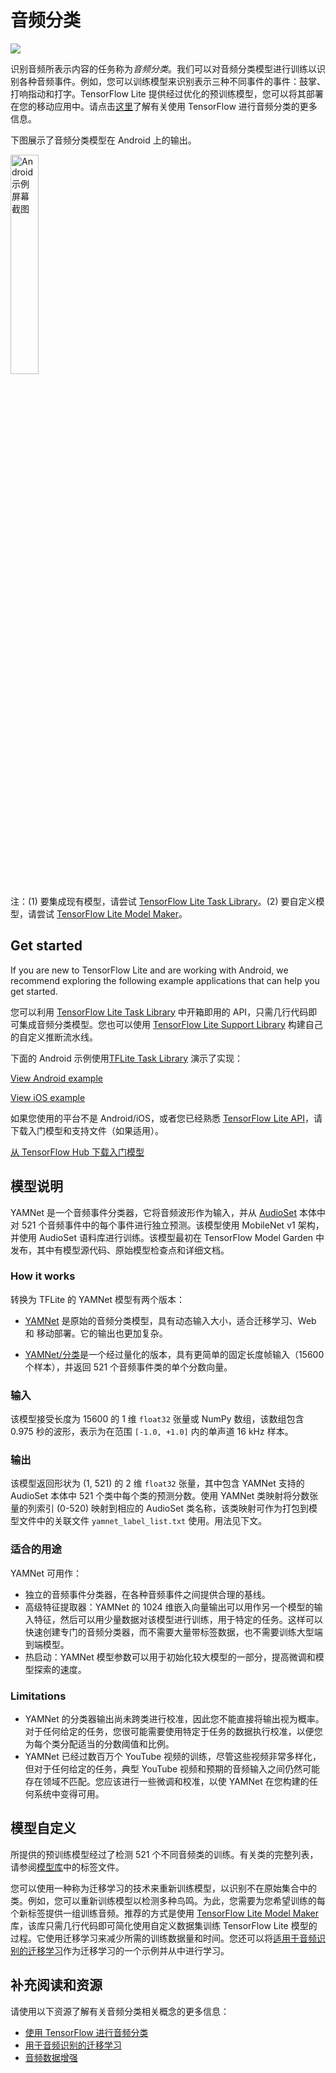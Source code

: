 # 音频分类

<img src="https://github.com/tensorflow/docs-l10n/blob/master/site/zh-cn/lite/examples/images/audio.png?raw=true" class="">

识别音频所表示内容的任务称为*音频分类*。我们可以对音频分类模型进行训练以识别各种音频事件。例如，您可以训练模型来识别表示三种不同事件的事件：鼓掌、打响指动和打字。TensorFlow Lite 提供经过优化的预训练模型，您可以将其部署在您的移动应用中。请点击[这里](https://www.tensorflow.org/tutorials/audio/simple_audio)了解有关使用 TensorFlow 进行音频分类的更多信息。

下图展示了音频分类模型在 Android 上的输出。

<img src="images/android_audio_classification.png" width="30%" alt="Android 示例屏幕截图">

注：(1) 要集成现有模型，请尝试 [TensorFlow Lite Task Library](https://www.tensorflow.org/lite/inference_with_metadata/task_library/audio_classifier)。(2) 要自定义模型，请尝试 [TensorFlow Lite Model Maker](https://www.tensorflow.org/lite/models/modify/model_maker/audio_classification)。

## Get started

If you are new to TensorFlow Lite and are working with Android, we recommend exploring the following example applications that can help you get started.

您可以利用 [TensorFlow Lite Task Library](../../inference_with_metadata/task_library/audio_classifier) 中开箱即用的 API，只需几行代码即可集成音频分类模型。您也可以使用 [TensorFlow Lite Support Library](../../inference_with_metadata/task_library/audio_classifier) 构建自己的自定义推断流水线。

下面的 Android 示例使用[TFLite Task Library](https://github.com/tensorflow/examples/tree/master/lite/examples/sound_classification/android) 演示了实现：

<a class="button button-primary" href="https://github.com/tensorflow/examples/tree/master/lite/examples/sound_classification/android">View Android example</a>

<a class="button button-primary" href="https://github.com/tensorflow/examples/tree/master/lite/examples/sound_classification/ios">View iOS example</a>

如果您使用的平台不是 Android/iOS，或者您已经熟悉 [TensorFlow Lite API](https://www.tensorflow.org/api_docs/python/tf/lite)，请下载入门模型和支持文件（如果适用）。

<a class="button button-primary" href="https://tfhub.dev/google/lite-model/yamnet/classification/tflite/1?lite-format=tflite">从 TensorFlow Hub 下载入门模型</a>

## 模型说明

YAMNet 是一个音频事件分类器，它将音频波形作为输入，并从 [AudioSet](https://g.co/audioset) 本体中对 521 个音频事件中的每个事件进行独立预测。该模型使用 MobileNet v1 架构，并使用 AudioSet 语料库进行训练。该模型最初在 TensorFlow Model Garden 中发布，其中有模型源代码、原始模型检查点和详细文档。

### How it works

转换为 TFLite 的 YAMNet 模型有两个版本：

- [YAMNet](https://tfhub.dev/google/yamnet/1) 是原始的音频分类模型，具有动态输入大小，适合迁移学习、Web 和 移动部署。它的输出也更加复杂。

- [YAMNet/分类](https://tfhub.dev/google/lite-model/yamnet/classification/tflite/1)是一个经过量化的版本，具有更简单的固定长度帧输入（15600 个样本），并返回 521 个音频事件类的单个分数向量。

### 输入

该模型接受长度为 15600 的 1 维 `float32` 张量或 NumPy 数组，该数组包含 0.975 秒的波形，表示为在范围 `[-1.0, +1.0]` 内的单声道 16 kHz 样本。

### 输出

该模型返回形状为  (1, 521) 的 2 维 `float32` 张量，其中包含 YAMNet 支持的 AudioSet 本体中 521 个类中每个类的预测分数。使用 YAMNet 类映射将分数张量的列索引  (0-520)  映射到相应的 AudioSet 类名称，该类映射可作为打包到模型文件中的关联文件 `yamnet_label_list.txt` 使用。用法见下文。

### 适合的用途

YAMNet 可用作：

- 独立的音频事件分类器，在各种音频事件之间提供合理的基线。
- 高级特征提取器：YAMNet 的 1024 维嵌入向量输出可以用作另一个模型的输入特征，然后可以用少量数据对该模型进行训练，用于特定的任务。这样可以快速创建专门的音频分类器，而不需要大量带标签数据，也不需要训练大型端到端模型。
- 热启动：YAMNet 模型参数可以用于初始化较大模型的一部分，提高微调和模型探索的速度。

### Limitations

- YAMNet 的分类器输出尚未跨类进行校准，因此您不能直接将输出视为概率。对于任何给定的任务，您很可能需要使用特定于任务的数据执行校准，以便您为每个类分配适当的分数阈值和比例。
- YAMNet 已经过数百万个 YouTube 视频的训练，尽管这些视频非常多样化，但对于任何给定的任务，典型 YouTube 视频和预期的音频输入之间仍然可能存在领域不匹配。您应该进行一些微调和校准，以使 YAMNet 在您构建的任何系统中变得可用。

## 模型自定义

所提供的预训练模型经过了检测 521 个不同音频类的训练。有关类的完整列表，请参阅<a href="https://github.com/tensorflow/models/blob/master/research/audioset/yamnet/yamnet_class_map.csv">模型库</a>中的标签文件。

您可以使用一种称为迁移学习的技术来重新训练模型，以识别不在原始集合中的类。例如，您可以重新训练模型以检测多种鸟鸣。为此，您需要为您希望训练的每个新标签提供一组训练音频。推荐的方式是使用 [TensorFlow Lite Model Maker](https://www.tensorflow.org/lite/models/modify/model_maker/audio_classification) 库，该库只需几行代码即可简化使用自定义数据集训练 TensorFlow Lite 模型的过程。它使用迁移学习来减少所需的训练数据量和时间。您还可以将[适用于音频识别的迁移学习](https://www.tensorflow.org/tutorials/audio/transfer_learning_audio)作为迁移学习的一个示例并从中进行学习。

## 补充阅读和资源

请使用以下资源了解有关音频分类相关概念的更多信息：

- [使用 TensorFlow 进行音频分类](https://www.tensorflow.org/tutorials/audio/simple_audio)
- [用于音频识别的迁移学习](https://www.tensorflow.org/tutorials/audio/transfer_learning_audio)
- [音频数据增强](https://www.tensorflow.org/io/tutorials/audio)
